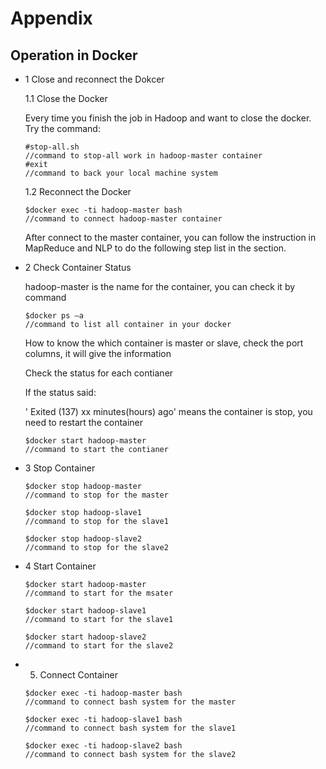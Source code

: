 # Appendix

## Operation in Docker

* 1 Close and reconnect the Dokcer
	
	1.1 Close the Docker
	
	Every time you finish the job in Hadoop and want to close the docker. 
	Try the command:
	```
	#stop-all.sh
	//command to stop-all work in hadoop-master container
	#exit
	//command to back your local machine system
	```
	1.2 Reconnect the Docker
	
	```
	$docker exec -ti hadoop-master bash
	//command to connect hadoop-master container
	```
	After connect to the master container, you can follow the instruction in MapReduce and NLP to do the following step list in the section.
	
* 2 Check Container Status

	hadoop-master is the name for the container, you can check it by command 
	```
	$docker ps –a
	//command to list all container in your docker
	```
	How to know the which container is master or slave, check the port columns, it will give the information
	
	Check the status for each contianer
	
	If the status said: 
	
	' Exited (137) xx minutes(hours) ago' means the container is stop, you need to restart the container
	
	```
	$docker start hadoop-master
	//command to start the contianer
	```
	
* 3 Stop Container
	```
	$docker stop hadoop-master
	//command to stop for the master
	```
	```
	$docker stop hadoop-slave1
	//command to stop for the slave1
	```
	```
	$docker stop hadoop-slave2
	//command to stop for the slave2
	```

* 4 Start Container
	```
	$docker start hadoop-master
	//command to start for the msater
	```
	```
	$docker start hadoop-slave1
	//command to start for the slave1
	```
	```
	$docker start hadoop-slave2
	//command to start for the slave2
	```
	
* 5. Connect Container

	```
	$docker exec -ti hadoop-master bash
	//command to connect bash system for the master
	```
	```
	$docker exec -ti hadoop-slave1 bash
	//command to connect bash system for the slave1
	```
	```
	$docker exec -ti hadoop-slave2 bash
	//command to connect bash system for the slave2
	```
  
